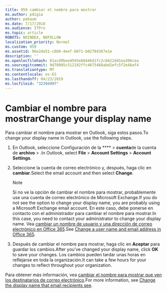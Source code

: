 ```yaml
---
title: 959 cambiar el nombre para mostrar
ms.author: pdigia
author: pebaum
ms.date: 7/17/2018
ms.audience: ITPro
ms.topic: article
ROBOTS: NOINDEX, NOFOLLOW
localization_priority: Normal
ms.custom: 959
ms.assetid: 96e2de51-c8b0-4eef-b071-b02784367e1e
description: ''
ms.openlocfilehash: 81acd9bee4593e60446d1fc2c0422dd1ea306cea
ms.sourcegitcommit: 9d78905c512192ffc4675468abd2efc5f2e4baf4
ms.translationtype: MT
ms.contentlocale: es-ES
ms.lasthandoff: 04/23/2019
ms.locfileid: "32394997"
---
```

# <a name="change-your-display-name"></a><span data-ttu-id="f0e94-102">Cambiar el nombre para mostrar</span><span class="sxs-lookup"><span data-stu-id="f0e94-102">Change your display name</span></span>
  
<span data-ttu-id="f0e94-103">Para cambiar el nombre para mostrar en Outlook, siga estos pasos.</span><span class="sxs-lookup"><span data-stu-id="f0e94-103">To change your display name in Outlook, use the following steps.</span></span>
  
1. <span data-ttu-id="f0e94-104">En Outlook, seleccione Configuración de la \*\*\*\* \> **cuenta**de la cuenta de **archivo** \> .</span><span class="sxs-lookup"><span data-stu-id="f0e94-104">In Outlook, select **File** \> **Account Settings** \> **Account Settings**.</span></span>
    
2. <span data-ttu-id="f0e94-105">Seleccione la cuenta de correo electrónico y, después, haga clic en **cambiar**.</span><span class="sxs-lookup"><span data-stu-id="f0e94-105">Select the email account and then select **Change**.</span></span>
    
    > [!NOTE]
    > <span data-ttu-id="f0e94-106">Si no ve la opción de cambiar el nombre para mostrar, probablemente use una cuenta de correo electrónico de Microsoft Exchange.</span><span class="sxs-lookup"><span data-stu-id="f0e94-106">If you do not see the option to change your display name, you are probably using a Microsoft Exchange email account.</span></span> <span data-ttu-id="f0e94-107">En este caso, debe ponerse en contacto con el administrador para cambiar el nombre para mostrar.</span><span class="sxs-lookup"><span data-stu-id="f0e94-107">In this case, you need to contact your administrator to change your display name.</span></span> <span data-ttu-id="f0e94-108">Vea [cambiar un nombre de usuario y una dirección de correo electrónico en Office 365](https://support.office.com/article/fb5ac074-e203-4e1f-9843-b9d1a3e03297.aspx).</span><span class="sxs-lookup"><span data-stu-id="f0e94-108">See [Change a user name and email address in Office 365](https://support.office.com/article/fb5ac074-e203-4e1f-9843-b9d1a3e03297.aspx).</span></span> 
  
3. <span data-ttu-id="f0e94-109">Después de cambiar el nombre para mostrar, haga clic en **Aceptar** para guardar los cambios.</span><span class="sxs-lookup"><span data-stu-id="f0e94-109">After you've changed your display name, click **OK** to save your changes.</span></span> <span data-ttu-id="f0e94-110">Los cambios pueden tardar unas horas en reflejarse en toda la organización.</span><span class="sxs-lookup"><span data-stu-id="f0e94-110">It can take a few hours for your changes to reflect throughout your organization.</span></span> 
    
<span data-ttu-id="f0e94-111">Para obtener más información, vea [cambiar el nombre para mostrar que ven los destinatarios de correo electrónico](https://support.office.com/article/2b53331a-ba2a-4803-88dc-ac9fe376c8a9.aspx).</span><span class="sxs-lookup"><span data-stu-id="f0e94-111">For more information, see [Change the display name that email recipients see](https://support.office.com/article/2b53331a-ba2a-4803-88dc-ac9fe376c8a9.aspx).</span></span>
  

